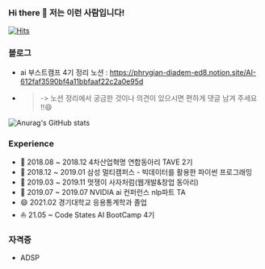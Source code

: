 ### Hi there 👋 저는 이런 사람입니다!

[![Hits](https://hits.seeyoufarm.com/api/count/incr/badge.svg?url=https%3A%2F%2Fgithub.com%2Fkiminlim&count_bg=%23FFC4C4&title_bg=%23FF9494&icon=moleculer.svg&icon_color=%23E7E7E7&title=hits&edge_flat=false)](https://hits.seeyoufarm.com)

### 블로그 
- ai 부스트캠프 4기 정리 노션 : https://phrygian-diadem-ed8.notion.site/AI-612faf3590bf4a11bbfaaf22c2a0e95d
- > -> 노션 정리에서 궁금한 것이나 의견이 있으시면 편하게 댓글 남겨 주세요 !!😄

![Anurag's GitHub stats](https://github-readme-stats.vercel.app/api?username=kiminlim&count_private=true&show_icons=true&theme=dracula)


### Experience
- 🔭 2018.08 ~ 2018.12	4차산업혁명 연합동아리 TAVE 2기
- 🌱 2018.12 ~ 2019.01	삼성 멀티캠퍼스 - 빅데이터를 활용한 파이썬 프로그래밍
- 👯 2019.03 ~ 2019.11	멋쟁이 사자처럼(웹개발&창업 동아리)
- 🤔 2019.07 ~ 2019.07	NVIDIA ai 컨퍼런스	nlp파트 TA
- 😄 2021.02  경기대학교 응용통계학과 졸업		
- ⛵️ 21.05 ~  Code States AI BootCamp 4기


### 자격증
- ADSP

